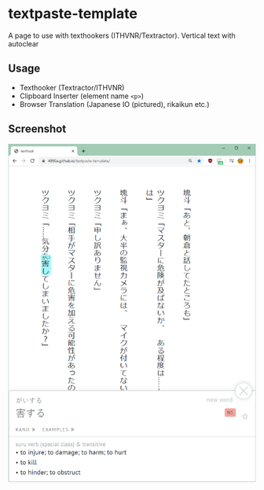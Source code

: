 # textpaste-template
A page to use with texthookers (ITHVNR/Textractor). Vertical text with autoclear

## Usage
* Texthooker (Textractor/ITHVNR)
* Clipboard Inserter (element name `<p>`)
* Browser Translation (Japanese IO (pictured), rikaikun etc.)

## Screenshot
![usage](./screenshot.png)
